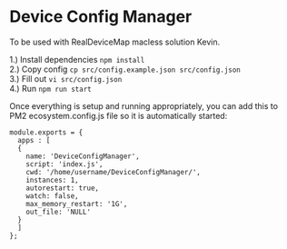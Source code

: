 # Device Config Manager  

To be used with RealDeviceMap macless solution Kevin.  

1.) Install dependencies `npm install`  
2.) Copy config `cp src/config.example.json src/config.json`  
3.) Fill out `vi src/config.json`  
4.) Run `npm run start`  

Once everything is setup and running appropriately, you can add this to PM2 ecosystem.config.js file so it is automatically started:  
```
module.exports = {
  apps : [
  {
    name: 'DeviceConfigManager',
    script: 'index.js',
    cwd: '/home/username/DeviceConfigManager/',
    instances: 1,
    autorestart: true,
    watch: false,
    max_memory_restart: '1G',
    out_file: 'NULL'
  }
  ]
};
```
